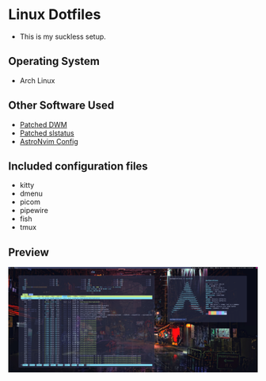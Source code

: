 # Linux Dotfiles 

- This is my suckless setup. 

## Operating System

- Arch Linux

## Other Software Used

- [Patched DWM](https://github.com/markchristianlacap/dwm)
- [Patched slstatus](https://github.com/markchristianlacap/slstatus)
- [AstroNvim Config](https://github.com/markchristianlacap/astronvim)

## Included configuration files

- kitty
- dmenu
- picom
- pipewire
- fish 
- tmux

## Preview

![Preview](./preview.png)
